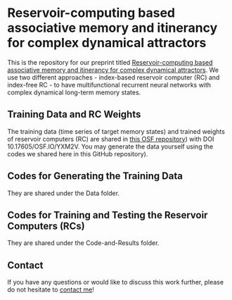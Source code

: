 # Reservoir-computing based associative memory and itinerancy for complex dynamical attractors

This is the repository for our preprint titled [Reservoir-computing based associative memory and itinerancy for complex dynamical attractors](https://www.researchsquare.com/article/rs-3454804/v1). We use two different approaches - index-based reservoir computer (RC) and index-free RC - to have multifunctional recurrent neural networks with complex dynamical long-term memory states.

## Training Data and RC Weights
The training data (time series of target memory states) and trained weights of reservoir computers (RC) are shared in [this OSF repository](https://osf.io/yxm2v/)) with DOI 10.17605/OSF.IO/YXM2V. You may generate the data yourself using the codes we shared here in this GitHub repository).

## Codes for Generating the Training Data
They are shared under the Data folder.

## Codes for Training and Testing the Reservoir Computers (RCs)
They are shared under the Code-and-Results folder.

## Contact
If you have any questions or would like to discuss this work further, please do not hesitate to [contact me](https://sites.google.com/view/ling-wei-kong)!

